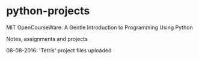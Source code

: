 # python-projects

MIT OpenCourseWare: A Gentle Introduction to Programming Using Python

Notes, assignments and projects

08-08-2016: 
'Tetris' project files uploaded
